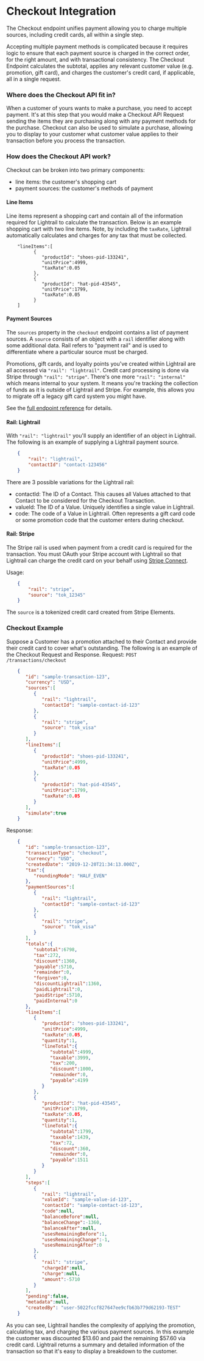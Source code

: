 # Checkout Integration

<p class= "intro">The Checkout endpoint unifies payment allowing you to charge multiple sources, including credit cards, all within a single step.</p>

Accepting multiple payment methods is complicated because it requires logic to ensure that each payment source is charged in the correct order, for the right amount, and with transactional consistency. The Checkout Endpoint calculates the subtotal, applies any relevant customer value (e.g. promotion, gift card), and charges the customer's credit card, if applicable, all in a single request. 

### Where does the Checkout API fit in? 

When a customer of yours wants to make a purchase, you need to accept payment. It's at this step that you would make a Checkout API Request sending the items they are purchasing along with any payment methods for the purchase. Checkout can also be used to simulate a purchase, allowing you to display to your customer what customer value applies to their transaction before you process the transaction. 

### How does the Checkout API work? 

Checkout can be broken into two primary components:

- line items: the customer's shopping cart
- payment sources: the customer's methods of payment

#### Line Items
Line items represent a shopping cart and contain all of the information required for Lightrail to calculate the transaction. Below is an example shopping cart with two line items. Note, by including the `taxRate`, Lightrail automatically calculates and charges for any tax that must be collected.
```
    "lineItems":[
          {
             "productId": "shoes-pid-133241",
             "unitPrice":4999,
             "taxRate":0.05
          },
          {
             "productId": "hat-pid-43545",
             "unitPrice":1799,
             "taxRate":0.05
          }
    ]
```

#### Payment Sources
The `sources` property in the `checkout` endpoint contains a list of payment sources. 
A `source` consists of an object with a `rail` identifier along with some additional data. Rail refers to "payment rail" and is used to differentiate where a particular source must be charged. 

Promotions, gift cards, and loyalty points you've created within Lightrail are all accessed via `"rail": "lightrail"`. Credit card processing is done via Stripe through `"rail": "stripe"`. There's one more `"rail": "internal"` which means internal to your system. It means you're tracking the collection of funds as it is outside of Lightrail and Stripe. For example, this allows you to migrate off a legacy gift card system you might have.

See the [full endpoint reference](https://lightrailapi.docs.apiary.io/#reference/0/transactions/checkout) for details. 

#### Rail: Lightrail
With `"rail": "lightrail"` you'll supply an identifier of an object in Lightrail. The following is an example of supplying a Lightrail payment source.
```json
    { 
        "rail": "lightrail",
        "contactId": "contact-123456"
    }
```

There are 3 possible variations for the Lightrail rail: 

- contactId: The ID of a Contact. This causes all Values attached to that Contact to be considered for the Checkout Transaction.
- valueId: The ID of a Value. Uniquely identifies a single value in Lightrail.
- code: The code of a Value in Lightrail. Often represents a gift card code or some promotion code that the customer enters during checkout. 

#### Rail: Stripe
The Stripe rail is used when payment from a credit card is required for the transaction. 
You must OAuth your Stripe account with Lightrail so that Lightrail can charge the credit card on your behalf using [Stripe Connect](https://stripe.com/connect).

Usage:
```json
    {
        "rail": "stripe",
        "source": "tok_12345"
    }
```

The `source` is a tokenized credit card created from Stripe Elements.

### Checkout Example

Suppose a Customer has a promotion attached to their Contact and provide their credit card to cover what's outstanding. The following is an example of the Checkout Request and Response. 
Request: `POST /transactions/checkout`
```json
    {
       "id": "sample-transaction-123",
       "currency": "USD",
       "sources":[
          {
             "rail": "lightrail",
             "contactId": "sample-contact-id-123"
          },
          {
             "rail": "stripe",
             "source": "tok_visa"
          }
       ],
       "lineItems":[
          {
             "productId": "shoes-pid-133241",
             "unitPrice":4999,
             "taxRate":0.05
          },
          {
             "productId": "hat-pid-43545",
             "unitPrice":1799,
             "taxRate":0.05
          }
       ],
       "simulate":true
    }
```

Response:
```json
    {
       "id": "sample-transaction-123",
       "transactionType": "checkout",
       "currency": "USD",
       "createdDate": "2019-12-20T21:34:13.000Z",
       "tax":{
          "roundingMode": "HALF_EVEN"
       },
       "paymentSources":[
          {
             "rail": "lightrail",
             "contactId": "sample-contact-id-123"
          },
          {
             "rail": "stripe",
             "source": "tok_visa"
          }
       ],
       "totals":{
          "subtotal":6798,
          "tax":272,
          "discount":1360,
          "payable":5710,
          "remainder":0,
          "forgiven":0,
          "discountLightrail":1360,
          "paidLightrail":0,
          "paidStripe":5710,
          "paidInternal":0
       },
       "lineItems":[
          {
             "productId": "shoes-pid-133241",
             "unitPrice":4999,
             "taxRate":0.05,
             "quantity":1,
             "lineTotal":{
                "subtotal":4999,
                "taxable":3999,
                "tax":200,
                "discount":1000,
                "remainder":0,
                "payable":4199
             }
          },
          {
             "productId": "hat-pid-43545",
             "unitPrice":1799,
             "taxRate":0.05,
             "quantity":1,
             "lineTotal":{
                "subtotal":1799,
                "taxable":1439,
                "tax":72,
                "discount":360,
                "remainder":0,
                "payable":1511
             }
          }
       ],
       "steps":[
          {
             "rail": "lightrail",
             "valueId": "sample-value-id-123",
             "contactId": "sample-contact-id-123",
             "code":null,
             "balanceBefore":null,
             "balanceChange":-1360,
             "balanceAfter":null,
             "usesRemainingBefore":1,
             "usesRemainingChange":-1,
             "usesRemainingAfter":0
          },
          {
             "rail": "stripe",
             "chargeId":null,
             "charge":null,
             "amount":-5710
          }
       ],
       "pending":false,
       "metadata":null,
       "createdBy": "user-5022fccf827647ee9cfb63b779d62193-TEST"
    }
```

As you can see, Lightrail handles the complexity of applying the promotion, calculating tax, and charging the various payment sources. In this example the customer was discounted $13.60 and paid the remaining $57.60 via credit card. Lightrail returns a summary and detailed information of the transaction so that it's easy to display a breakdown to the customer. 
